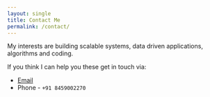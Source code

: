 ```yaml
---
layout: single
title: Contact Me
permalink: /contact/
---
```


My interests are building scalable systems, data driven applications,
algorithms and coding. 

If you think I can help you these get in touch via:
  - [Email](mailto:sagaringale7794@gmail.com)
  - Phone - ```+91 8459002270```
